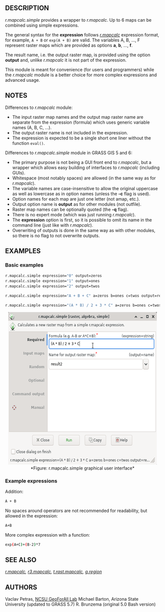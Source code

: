 ## DESCRIPTION

*r.mapcalc.simple* provides a wrapper to *r.mapcalc*. Up to 6 maps can
be combined using simple expressions.

The general syntax for the **expression** follows
*[r.mapcalc](r.mapcalc.md)* expression format, for example, `A + B` or
`exp(A + B)` are valid. The variables A, B, ..., F represent raster maps
which are provided as options **a**, **b**, ..., **f**.

The result name, i.e. the output raster map, is provided using the
option **output** and, unlike *r.mapcalc* it is not part of the
expression.

This module is meant for convenience (for users and programmers) while
the *r.mapcalc* module is a better choice for more complex expressions
and advanced usage.

## NOTES

Differences to *r.mapcalc* module:

- The input raster map names and the output map raster name are separate
  from the expression (formula) which uses generic variable names (A, B,
  C, ...).
- The output raster name is not included in the expression.
- The expression is expected to be a single short one liner without the
  function `eval()`.

Differences to *r.mapcalc.simple* module in GRASS GIS 5 and 6:

- The primary purpose is not being a GUI front end to *r.mapcalc*, but a
  wrapper which allows easy building of interfaces to *r.mapcalc*
  (including GUIs).
- Whitespace (most notably spaces) are allowed (in the same way as for
  *r.mapcalc*).
- The variable names are case-insensitive to allow the original
  uppercase as well as lowercase as in option names (unless the **-c**
  flag is used).
- Option names for each map are just one letter (not amap, etc.).
- Output option name is **output** as for other modules (not outfile).
- Raster map names can be optionally quoted (the **-q** flag).
- There is no expert mode (which was just running *r.mapcalc*).
- The **expression** option is first, so it is possible to omit its name
  in the command line (just like with *r.mapcalc*).
- Overwriting of outputs is done in the same way as with other modules,
  so there is no flag to not overwrite outputs.

## EXAMPLES

### Basic examples

```bash
r.mapcalc.simple expression="0" output=zeros
r.mapcalc.simple expression="1" output=ones
r.mapcalc.simple expression="2" output=twos
```

```bash
r.mapcalc.simple expression="A + B + C" a=zeros b=ones c=twos output=result1
```

```bash
r.mapcalc.simple expression="(A * B) / 2 + 3 * C" a=zeros b=ones c=twos output=result2
```

<div align="center" style="margin: 10px">

<img src="r_mapcalc_simple.png" width="594" height="495" />
*Figure: r.mapcalc.simple graphical user interface*

</div>

### Example expressions

Addition:

```bash
A + B
```

No spaces around operators are not recommended for readability, but
allowed in the expression:

```bash
A+B
```

More complex expression with a function:

```bash
exp(A+C)+(B-2)*7
```

## SEE ALSO

*[r.mapcalc](r.mapcalc.md), [r3.mapcalc](r3.mapcalc.md),
[t.rast.mapcalc](t.rast.mapcalc.md), [g.region](g.region.md)*

## AUTHORS

Vaclav Petras, [NCSU GeoForAll
Lab](https://geospatial.ncsu.edu/geoforall/)
Michael Barton, Arizona State University (updated to GRASS 5.7)
R. Brunzema (original 5.0 Bash version)
